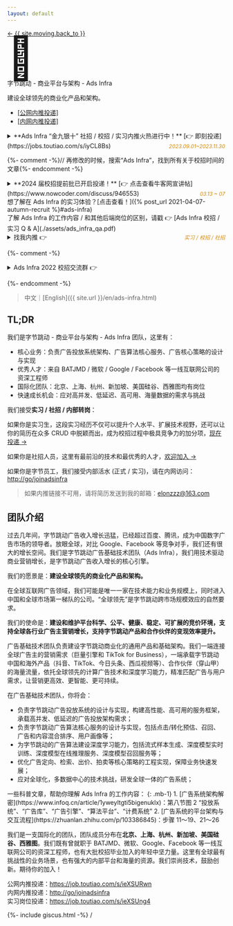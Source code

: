 ```yaml
---
layout: default
---
```


<style>

.busuanzi_container_page {
  float: right;
}

.busuanzi_container_page  > #busuanzi_container_page_pv {
  visibility: hidden;
}

.busuanzi_container_page:hover > #busuanzi_container_page_pv {
  visibility: visible;
}

</style>

<div class="about-page">
  <head>
    <title>欢迎加入字节跳动 - Ads Infra 团队</title>
  </head>
  <div class="post-back">
    <a class="black-link" href="{{ site.url | relative_url }}"> ← {{ site.moving.back_to }} </a>
    <span class="busuanzi_container_page">
      <span id="busuanzi_container_page_pv">
        <span id="busuanzi_value_page_pv"></span> View
      </span>
    </span>
  </div>
  <div class="about-header">
    <div class="about-avatar" style="font-size: 6rem; line-height: 1">🎯</div>
    <div class="about-info">
      <div class="about-your-name">
        字节跳动 - 商业平台与架构 - Ads Infra
      </div>
      <p class="about-description">
        建设全球领先的商业化产品和架构。
      </p>
      <ul class="social-media-list">
        <li>
          <a
            class="black-link"
            href="https://job.toutiao.com/s/ieXSURwn"
            >[公网内推投递]</a>
        </li>
        <li>
          <a
            class="black-link"
            href="http://go/joinadsinfra"
            >[内网内推投递]</a>
        </li>
      </ul>
    </div>
  </div>

<div class="about-content e-content" itemprop="articleBody" markdown="1">

<div class="ant-alert ant-alert-warning">
<details markdown="1">
<summary><span markdown="1">**Ads Infra “金九银十” 社招 / 校招 / 实习内推火热进行中！** [👉 即刻投递](https://jobs.toutiao.com/s/iyCL8Bs)</span><span style="float: right; font-size: 12px; font-style: italic; color: #d48806; margin-top: 2px">2023.09.01~2023.11.30</span>
</summary>

「商业平台与架构 & 质量保障」负责字节跳动中国区广告研发团队的**架构、平台、质量保障**工作，包括 **Ads Infra**、**商业平台**、**质量中台**等方向，是整个广告系统的核心部门。团队在北京、上海、杭州、深圳均有岗位，欢迎大家加入！

**2024 届校招**：[所有岗位 →](https://job.toutiao.com/s/iyCL8Bs)
{: .mb-0}
- 系统架构工程师-商业产品与技术-Ads Infra-北京/上海
- 运维开发工程师-商业产品与技术-北京
- 测试开发工程师-商业产品与技术-北京/上海
- 后端开发工程师-商业产品与技术-北京/上海/杭州
- 前端开发工程师-商业产品与技术-北京/杭州

**日常实习**：[所有岗位 →](https://jobs.toutiao.com/s/iyCL8Bs)
{: .mb-0}
- 广告系统架构开发实习生-Ads Infra-北京
- 广告前端（全栈）开发实习生-Ads Infra-杭州
- 测试开发实习生-商业化技术-北京
- 前端开发实习生-商业化技术-北京/上海/杭州
- 后端开发实习生-商业化技术-北京/上海/杭州

**社招**：[所有岗位 →](https://job.toutiao.com/s/ieXyawR6)
{: .mb-0}
- 广告算法架构高级工程师-Ads Infra-北京
- 广告投放架构高级工程师-Ads Infra-北京
- 广告算法大数据高级工程师-Ads Infra-北京
- 广告后端开发高级工程师-Ads Infra-北京/杭州
- 广告前端（全栈）开发工程师-Ads Infra-杭州
- SRE运维开发工程师-商业产品与技术-北京
- 商业化质量中台研发专家-北京
- 测试开发工程师-北京/上海/杭州
- 前端开发工程师-北京/上海/杭州

**字节跳动所有岗位：**<https://job.toutiao.com/s/ieXyawR6>，已附内推码 **65V7M7W**

</details>
</div>

<div class="ant-alert ant-alert-warning hidden" markdown="1">

{%- comment -%}// 再修改的时候，搜索“Ads Infra”，找到所有关于校招时间的文章{%- endcomment -%}

<details markdown="1">
<summary><span markdown="1">**2024 届校招提前批已开启投递！** [👉 点击查看牛客网宣讲帖](https://www.nowcoder.com/discuss/946553)</span><span style="float: right; font-size: 12px; font-style: italic; color: #d48806; margin-top: 2px">03.13 ~ 07</span>
</summary>
* 【广告架构实习生-北京】：<https://jobs.toutiao.com/s/S48sScS>
* 【广告架构实习生-杭州】：<https://jobs.toutiao.com/s/S48TeQK>
* 【所有在招岗位】: <https://jobs.toutiao.com/s/iyCL8Bs>，已附内推码
* 【内推码】**65V7M7W**
{: .mb-2}

_以上岗位均有转正机会；日常实习推进面试流程更灵活。_

</details>
</div>

<div class="ant-alert ant-alert-info" markdown="1">
想了解在 Ads Infra 的实习体验？[点击查看！]({% post_url 2021-04-07-autumn-recruit %}#ads-infra)
</div>

<div class="ant-alert ant-alert-info" markdown="1">
了解 Ads Infra 的工作内容 / 和其他后端岗位的区别，请戳 👉 [Ads Infra 校招 / 实习 Q & A](./assets/ads_infra_qa.pdf)
<!-- https://shimo.im/docs/98rrrqhP9rDw8kjr -->
</div>

<div class="ant-alert" markdown="1">

<details markdown="1">
<summary>找我内推 👉 <span style="float: right; font-size: 12px; font-style: italic; color: #d48806; margin-top: 2px">实习 / 校招 / 社招</span>
</summary>

<span style="font-size: 12px; font-style: italic; color: #d48806; margin-top: 2px">长期有效，不限岗位，不限批次 (实习 / 校招)</span>

方式：
{: .m-0}

- 将简历发送至我的邮箱：[elonzzz@163.com](mailto://elonzzz@163.com)，备注意向岗位
- 内推链接：[https://jobs.toutiao.com/s/eDRgyVR](https://jobs.toutiao.com/s/eDRgyVR)
- 内推码：**65V7M7W**，在 [字节跳动 - 校园招聘](https://jobs.bytedance.com/campus/) 页面选择岗位并投递，输入内推码

**推荐使用邮箱投递**，方便我们双向沟通，及时同步。典型场景是：如果你想定向投递我们部门，但简历其他部门锁定，我需要联系你确认意向，才能帮忙申请解锁。如果你通过内推链接投递，我是无法看到你的联系方式的。

**我可以：**
{: .m-0}

- 面试前：帮改简历、分享面试经验、写推荐语 (最好先自己编辑一段)、问题答疑 (非涉密信息)
- 面试中：同步面试进展、催 HR 推进流程
- 面试后：询问面试反馈；(如果未通过) 一起复盘、校招季再次投递
{: .mb-0}
</details>
</div>

{%- comment -%}

<div class="ant-alert">
<details markdown="1">
<summary>Ads Infra 2022 校招交流群 👉 
</summary>

_无论是否通过我内推_，均可加入 Ads Infra 校招交流群，群内会有工作内容介绍、面试经验分享、答疑解惑、进度查询、信息同步等。联系邮箱 [elonzzz@163.com](mailto://elonzzz@163.com) 获取进群方式。

</details>
</div>

{%- endcomment -%}

> 中文｜[English]({{ site.url }}/en/ads-infra.html)

## TL;DR

我们是字节跳动 - 商业平台与架构 - Ads Infra 团队，这里有：

- 核心业务：负责广告投放系统架构、广告算法核心服务、广告核心策略的设计与实现
- 优秀人才：来自 BATJMD / 微软 / Google / Facebook 等一线互联网公司的资深工程师
- 国际化团队：北京、上海、杭州、新加坡、美国硅谷、西雅图均有岗位
- 快速成长机会：应对高并发、低延迟、高可用、海量数据的需求与挑战

我们接受**实习 / 社招 / 内部转岗**：

如果你是实习生，这段实习经历不仅可以提升个人水平、扩展技术视野，还可以让你的简历在众多 CRUD 中脱颖而出，成为校招过程中极具竞争力的加分项，[现在投递 →](https://job.toutiao.com/s/ieXSUng4)

如果你是社招人员，这里有最前沿的技术和最优秀的人才，[欢迎加入 →](https://job.toutiao.com/s/ieXSURwn)

如果你是字节员工，我们接受内部活水 (正式 / 实习)，请在内网访问：[http://go/joinadsinfra](http://go/joinadsinfra)

> 如果内推链接不可用，请将简历发送到我的邮箱：[elonzzz@163.com](mailto://elonzzz@163.com)

## 团队介绍

过去几年间，字节跳动广告收入增长迅猛，已经超过百度、腾讯，成为中国数字广告市场的领导者。放眼全球，对比 Google、Facebook 等竞争对手，我们还有很大的增长空间。我们是字节跳动广告基础技术团队（Ads Infra），我们用技术驱动商业营销增长，是字节跳动广告收入增长的核心引擎。

我们的愿景是：**建设全球领先的商业化产品和架构。**

在全球互联网广告领域，我们可能是唯一一家在技术能力和业务规模上，同时进入中国和全球市场第一梯队的公司。“全球领先”是字节跳动跨市场规模效应的自然要求。

我们的使命是：**建设和维护平台科学、公平、健康、稳定、可扩展的竞价环境，支持全球各行业广告主营销增长，支持字节跳动产品和合作伙伴的变现效率提升。**

广告基础技术团队负责建设字节跳动商业化的通用产品和基础架构。我们一端连接全球广告主的营销需求（巨量引擎和 TikTok for Business），一端承载字节跳动中国和海外产品（抖音、TikTok、今日头条、西瓜视频等）、合作伙伴（穿山甲）的海量流量，依托全球领先的计算广告技术和深度学习能力，精准匹配广告与用户需求，让营销更高效、更智能、更可持续。

在广告基础技术团队，你将会：

- 负责字节跳动广告投放系统的设计与实现，构建高性能、高可用的服务框架，承载高并发、低延迟的广告投放架构需求；
- 负责字节跳动广告算法核心服务的设计与实现，包括点击/转化预估、召回、广告和内容混合排序、用户画像等；
- 为字节跳动的广告算法建设深度学习能力，包括流式样本生成、深度模型实时训练、深度模型在线推理服务、深度模型召回服务等；
- 优化广告定向、检索、出价、拍卖等核心策略的工程实现，保障业务快速发展；
- 应对全球化，多数据中心的技术挑战，研发全球一体的广告系统；

<div class="ant-alert" markdown="1">
一些科普文章，帮助你理解 Ads Infra 的工作内容：
{: .mb-1}
1. [广告系统架构解密](https://www.infoq.cn/article/1yweyltgti5bigenuklx)：第八节图 2 “投放系统”、“广告库”、“广告引擎”、“算法平台”、“计费系统”
2. [广告系统的平台架构与交互流程](https://zhuanlan.zhihu.com/p/103386845)：步骤 11～19、21～26
</div>

我们是一支国际化的团队，团队成员分布在**北京、上海、杭州、新加坡、美国硅谷、西雅图**。我们既有曾就职于 BATJMD、微软、Google、Facebook 等一线互联网公司的资深工程师，也有大批校招毕业加入的年轻中坚力量。这里有全球最有挑战性的业务场景，也有强大的内部平台和海量的资源。我们崇尚技术，鼓励创新。期待你的加入！

公网内推投递：<https://job.toutiao.com/s/ieXSURwn>  
内网内推投递：[http://go/joinadsinfra](http://go/joinadsinfra)  
实习岗位投递：<https://job.toutiao.com/s/ieXSUng4>

  </div>
</div>

{%- include giscus.html -%} /

